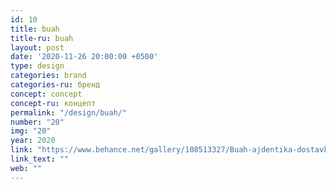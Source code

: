 ```yaml
---
id: 10
title: buah
title-ru: buah
layout: post
date: '2020-11-26 20:00:00 +0500'
type: design
categories: brand
categories-ru: бренд
concept: concept
concept-ru: концепт
permalink: "/design/buah/"
number: "20"
img: "20"
year: 2020
link: "https://www.behance.net/gallery/108513327/Buah-ajdentika-dostavki-svezhih-fruktov"
link_text: ""
web: ""
---
```

